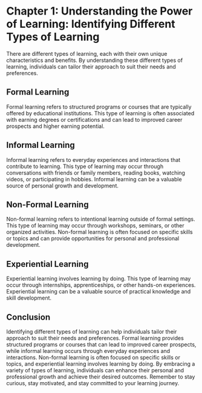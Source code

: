 Chapter 1: Understanding the Power of Learning: Identifying Different Types of Learning
=======================================================================================

There are different types of learning, each with their own unique characteristics and benefits. By understanding these different types of learning, individuals can tailor their approach to suit their needs and preferences.

Formal Learning
---------------

Formal learning refers to structured programs or courses that are typically offered by educational institutions. This type of learning is often associated with earning degrees or certifications and can lead to improved career prospects and higher earning potential.

Informal Learning
-----------------

Informal learning refers to everyday experiences and interactions that contribute to learning. This type of learning may occur through conversations with friends or family members, reading books, watching videos, or participating in hobbies. Informal learning can be a valuable source of personal growth and development.

Non-Formal Learning
-------------------

Non-formal learning refers to intentional learning outside of formal settings. This type of learning may occur through workshops, seminars, or other organized activities. Non-formal learning is often focused on specific skills or topics and can provide opportunities for personal and professional development.

Experiential Learning
---------------------

Experiential learning involves learning by doing. This type of learning may occur through internships, apprenticeships, or other hands-on experiences. Experiential learning can be a valuable source of practical knowledge and skill development.

Conclusion
----------

Identifying different types of learning can help individuals tailor their approach to suit their needs and preferences. Formal learning provides structured programs or courses that can lead to improved career prospects, while informal learning occurs through everyday experiences and interactions. Non-formal learning is often focused on specific skills or topics, and experiential learning involves learning by doing. By embracing a variety of types of learning, individuals can enhance their personal and professional growth and achieve their desired outcomes. Remember to stay curious, stay motivated, and stay committed to your learning journey.
